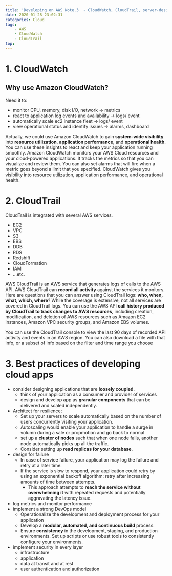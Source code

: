 ```yaml
---
title: 'Developing on AWS Note.3  - CloudWatch, CloudTrail, server-design for fail'
date: 2020-01-28 23:02:31
categories: Cloud
tags:
    - AWS
    - CloudWatch
    - CloudTrail
top:
---
```


# 1. CloudWatch 

##  Why use Amazon CloudWatch? 

Need it to: 

+ monitor CPU, memory, disk I/O, network  -> metrics
+ react to application log events and availability -> logs/ event
+ automatically scale ec2 instance fleet -> logs/ event
+ view operational status and identify issues -> alarms, dashboard 


Actually, we could use Amazon CloudWatch to gain **system-wide visibility** into **resource utilization**, **application performance**, and **operational health**. You can use these insights to react and keep your application running smoothly. Amazon CloudWatch monitors your AWS Cloud resources and your cloud-powered applications. It tracks the metrics so that you can visualize and review them. You can also set alarms that will fire when a metric goes beyond a limit that you specified. CloudWatch gives you visibility into resource utilization, application performance, and operational health.

# 2. CloudTrail 

CloudTrail is integrated with several AWS services. 
+ EC2
+ VPC
+ S3
+ EBS
+ DDB
+ RDS
+ Redshift
+ CloudFormation 
+ IAM
+ ...etc. 


AWS CloudTrail is an AWS service that generates logs of calls to the AWS API. AWS CloudTrail can **record all activity** against the services it monitors. Here are questions that you can answer using CloudTrail logs: **who, when, what, which, where**? While the coverage is extensive, not all services are covered in CloudTrail logs. You can use the AWS API **call history produced by CloudTrail to track changes to AWS resources**, including creation, modification, and deletion of AWS resources such as Amazon EC2 instances, Amazon VPC security groups, and Amazon EBS volumes.


You can use the CloudTrail console to view the last 90 days of recorded API activity and events in an AWS region. You can also download a file with that info, or a subset of info based on the filter and time range you choose

# 3. Best practices of developing cloud apps

+ consider designing applications that are **loosely coupled**. 
    + think of your application as a consumer and provider of services 
    + design and develop app as **granular components** that can be delivered and scaled independently. 
+ Architect for resilience; 
    + Set up your servers to scale automatically based on the number of users concurrently visiting your application.
    + Autoscaling would enable your application to handle a surge in volumn during a sale or propmotion and go back to normal 
    + set up a **cluster of nodes** such that when one node fails, another node automatically picks up all the traffic. 
    + Consider setting up **read replicas for your database**. 
+ design for failure
    + In case of service failure, your application may log the failure and retry at a later time.
    + If the service is slow to respond, your application could retry by using an exponential backoff algorithm: retry after increasing amounts of time between attempts.
        + This approach attempts to **reach the service without overwhelming it** with repeated requests and potentially aggravating the latency issue. 
+ log metrics and monitor performance 
+ implement a strong DevOps model
    + Operationalize the development and deployment process for your application
    + Develop a **modular, automated, and continuous build** process. 
    + Ensure **consistency** in the development, staging, and production environments. Set up scripts or use robust tools to consistently configure your environments.
+ implement security in every layer 
    + infrastructure
    + application
    + data at transit and at rest 
    + user authentication and authorization


